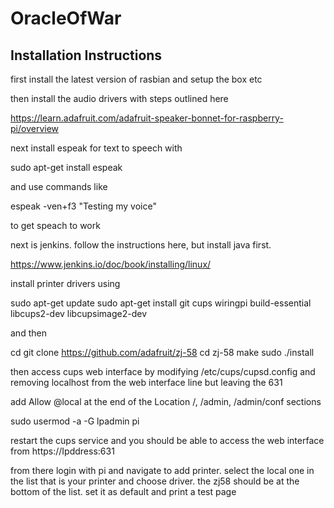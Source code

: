 # OracleOfWar
## Installation Instructions
first install the latest version of rasbian and setup the box etc

then install the audio drivers with steps outlined here

https://learn.adafruit.com/adafruit-speaker-bonnet-for-raspberry-pi/overview

next install espeak for text to speech with 

sudo apt-get install espeak 

and use commands like

espeak -ven+f3 "Testing my voice"

to get speach to work

next is jenkins. follow the instructions here, but install java first.

https://www.jenkins.io/doc/book/installing/linux/

install printer drivers using 

sudo apt-get update
sudo apt-get install git cups wiringpi build-essential libcups2-dev libcupsimage2-dev

and then

cd
git clone https://github.com/adafruit/zj-58
cd zj-58
make
sudo ./install

then access cups web interface by modifying 
/etc/cups/cupsd.config 
and removing localhost from the web interface line but leaving the 631

add 
Allow @local 
at the end of the Location /, /admin, /admin/conf sections

sudo usermod -a -G lpadmin pi

restart the cups service and you should be able to access the web interface from https://Ipddress:631

from there login with pi and navigate to add printer. select the local one in the list that is your printer and choose driver. the zj58 should be at the bottom of the list.
set it as default and print a test page
